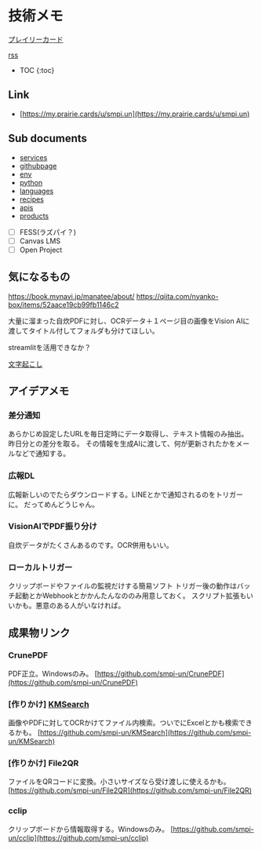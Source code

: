 # 技術メモ

[プレイリーカード](https://my.prairie.cards/u/smpi.un)


[rss](https://github.com/smpi-un/knowledge/commits/main.atom)

* TOC
{:toc}

## Link
- [https://my.prairie.cards/u/smpi.un](https://my.prairie.cards/u/smpi.un)

## Sub documents
- [services](./services/)
- [githubpage](./githubpage)
- [env](./env)
- [python](./python/)
- [languages](./languages/)
- [recipes](./recipes/)
- [apis](./apis/)
- [products](./products/)

- [ ] FESS(ラズパイ？)
- [ ] Canvas LMS
- [ ] Open Project
## 気になるもの

https://book.mynavi.jp/manatee/about/
https://qiita.com/nyanko-box/items/52aace19cb99fb1146c2


大量に溜まった自炊PDFに対し、OCRデータ＋１ページ目の画像をVision AIに渡してタイトル付してフォルダも分けてほしい。

streamlitを活用できなか？

[文字起こし](文字起こし.ipynb)
## アイデアメモ
### 差分通知
あらかじめ設定したURLを毎日定時にデータ取得し、テキスト情報のみ抽出。
昨日分との差分を取る。
その情報を生成AIに渡して、何が更新されたかをメールなどで通知する。

### 広報DL
広報新しいのでたらダウンロードする。LINEとかで通知されるのをトリガーに。
だってめんどうじゃん。

### VisionAIでPDF振り分け
自炊データがたくさんあるのです。OCR併用もいい。

### ローカルトリガー
クリップボードやファイルの監視だけする簡易ソフト
トリガー後の動作はバッチ起動とかWebhookとかかんたんなののみ用意しておく。
スクリプト拡張もいいかも。悪意のある人がいなければ。

## 成果物リンク
### CrunePDF
PDF正立。Windowsのみ。
[https://github.com/smpi-un/CrunePDF](https://github.com/smpi-un/CrunePDF)

### [作りかけ] [KMSearch](products/kmsearch)
画像やPDFに対してOCRかけてファイル内検索。ついでにExcelとかも検索できるかも。
[https://github.com/smpi-un/KMSearch](https://github.com/smpi-un/KMSearch)


### [作りかけ] File2QR
ファイルをQRコードに変換。小さいサイズなら受け渡しに使えるかも。
[https://github.com/smpi-un/File2QR](https://github.com/smpi-un/File2QR)

### cclip
クリップボードから情報取得する。Windowsのみ。
[https://github.com/smpi-un/cclip](https://github.com/smpi-un/cclip)
